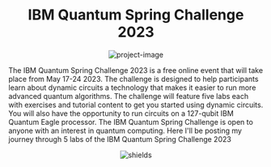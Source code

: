 <h1 align="center" id="title">IBM Quantum Spring Challenge 2023</h1>

<p align="center"><img src="https://socialify.git.ci/Vaishakgkumar/IBM-Quantum-Spring-Challenge-2023/image?font=Source%20Code%20Pro&amp;language=1&amp;name=1&amp;owner=1&amp;pattern=Circuit%20Board&amp;stargazers=1&amp;theme=Auto" alt="project-image"></p>

<p id="description">The IBM Quantum Spring Challenge 2023 is a free online event that will take place from May 17-24 2023. The challenge is designed to help participants learn about dynamic circuits a technology that makes it easier to run more advanced quantum algorithms. The challenge will feature five labs each with exercises and tutorial content to get you started using dynamic circuits. You will also have the opportunity to run circuits on a 127-qubit IBM Quantum Eagle processor. The IBM Quantum Spring Challenge is open to anyone with an interest in quantum computing. Here I'll be posting my journey through 5 labs of the IBM Quantum Spring Challenge 2023</p>

<p align="center"><img src="https://img.shields.io/github/followers/vaishakgkumar?style=social" alt="shields"></p>
